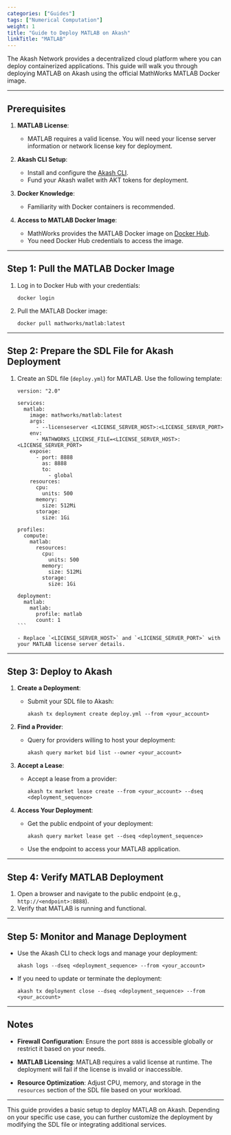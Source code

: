 ```yaml
---
categories: ["Guides"]
tags: ["Numerical Computation"]
weight: 1
title: "Guide to Deploy MATLAB on Akash"
linkTitle: "MATLAB"
---
```




The Akash Network provides a decentralized cloud platform where you can deploy containerized applications. This guide will walk you through deploying MATLAB on Akash using the official MathWorks MATLAB Docker image.

---

## Prerequisites

1. **MATLAB License**:
   - MATLAB requires a valid license. You will need your license server information or network license key for deployment.

2. **Akash CLI Setup**:
   - Install and configure the [Akash CLI](docs/deployments/akash-cli/overview/).
   - Fund your Akash wallet with AKT tokens for deployment.

3. **Docker Knowledge**:
   - Familiarity with Docker containers is recommended.

4. **Access to MATLAB Docker Image**:
   - MathWorks provides the MATLAB Docker image on [Docker Hub](https://hub.docker.com/r/mathworks/matlab).
   - You need Docker Hub credentials to access the image.

---

## Step 1: Pull the MATLAB Docker Image

1. Log in to Docker Hub with your credentials:
   ```
   docker login
   ```

2. Pull the MATLAB Docker image:
   ```
   docker pull mathworks/matlab:latest
   ```

---

## Step 2: Prepare the SDL File for Akash Deployment

1. Create an SDL file (`deploy.yml`) for MATLAB. Use the following template:

   ````
   version: "2.0"

   services:
     matlab:
       image: mathworks/matlab:latest
       args:
         - --licenseserver <LICENSE_SERVER_HOST>:<LICENSE_SERVER_PORT>
       env:
         - MATHWORKS_LICENSE_FILE=<LICENSE_SERVER_HOST>:<LICENSE_SERVER_PORT>
       expose:
         - port: 8888
           as: 8888
           to:
             - global
       resources:
         cpu:
           units: 500
         memory:
           size: 512Mi
         storage:
           size: 1Gi

   profiles:
     compute:
       matlab:
         resources:
           cpu:
             units: 500
           memory:
             size: 512Mi
           storage:
             size: 1Gi

   deployment:
     matlab:
       matlab:
         profile: matlab
         count: 1
   ```

   - Replace `<LICENSE_SERVER_HOST>` and `<LICENSE_SERVER_PORT>` with your MATLAB license server details.

---

## Step 3: Deploy to Akash

1. **Create a Deployment**:
   - Submit your SDL file to Akash:
     ```
     akash tx deployment create deploy.yml --from <your_account>
     ```

2. **Find a Provider**:
   - Query for providers willing to host your deployment:
     ```
     akash query market bid list --owner <your_account>
     ```

3. **Accept a Lease**:
   - Accept a lease from a provider:
     ```
     akash tx market lease create --from <your_account> --dseq <deployment_sequence>
     ```

4. **Access Your Deployment**:
   - Get the public endpoint of your deployment:
     ```
     akash query market lease get --dseq <deployment_sequence>
     ```

   - Use the endpoint to access your MATLAB application.

---

## Step 4: Verify MATLAB Deployment

1. Open a browser and navigate to the public endpoint (e.g., `http://<endpoint>:8888`).
2. Verify that MATLAB is running and functional.

---

## Step 5: Monitor and Manage Deployment

- Use the Akash CLI to check logs and manage your deployment:
  ```
  akash logs --dseq <deployment_sequence> --from <your_account>
  ```

- If you need to update or terminate the deployment:
  ```
  akash tx deployment close --dseq <deployment_sequence> --from <your_account>
  ```

---

## Notes

- **Firewall Configuration**:
  Ensure the port `8888` is accessible globally or restrict it based on your needs.

- **MATLAB Licensing**:
  MATLAB requires a valid license at runtime. The deployment will fail if the license is invalid or inaccessible.

- **Resource Optimization**:
  Adjust CPU, memory, and storage in the `resources` section of the SDL file based on your workload.

---

This guide provides a basic setup to deploy MATLAB on Akash. Depending on your specific use case, you can further customize the deployment by modifying the SDL file or integrating additional services.